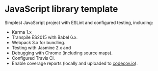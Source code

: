 # JavaScript library template

Simplest JavaScript project with ESLint and configured testing, including:

* Karma 1.x
* Transpile ES2015 with Babel 6.x.
* Webpack 3.x for bundling.
* Testing with Jasmine 2.x and 
* Debugging with Chrome (including source maps).
* Configured Travis CI.
* Enable coverage reports (locally and uploaded to [codecov.io](https://codecov.io)).
